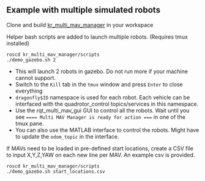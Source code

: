 ## Example with multiple simulated robots

Clone and build [kr_multi_mav_manager](https://github.com/KumarRobotics/multi_mav_manager) in your workspace

Helper bash scripts are added to launch multiple robots. (Requires tmux installed)
```
roscd kr_multi_mav_manager/scripts
./demo_gazebo.sh 2
```
 * This will launch 2 robots in gazebo. Do not run more if your machine cannot support.
 * Switch to the `Kill` tab in the `tmux` window and press `Enter` to close everything
 * `dragonfly$ID` namespace is used for each robot. Each vehicle can be interfaced with the quadrotor_control topics/services in this namespace.
 * Use the rqt_multi_mav_gui GUI to control all the robots. Wait until you see `==== Multi MAV Manager is ready for action ===` in one of the tmux pane.
 * You can also use the MATLAB interface to control the robots. Might have to update the `odom_topic` in the interface.

If MAVs need to be loaded in pre-defined start locations, create a CSV file to input X,Y,Z,YAW on each new line per MAV. An example csv is provided.
```
roscd kr_multi_mav_manager/scripts
./demo_gazebo.sh start_locations.csv
```
